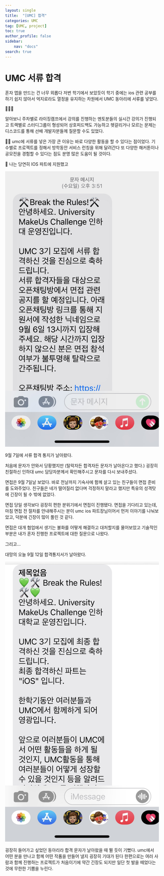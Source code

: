 ```yaml
---
layout: single
title:  "[UMC] 합격"
categories: UMC
tag: [UMC, project]
toc: true
author_profile: false
sidebar:
    nav: "docs"
search: true
---
```


# UMC 서류 합격

혼자 앱을 만드는 건 너무 외롭다
저번 학기에서 보았듯이
학기 중에는 ios 관련 공부를 하기 쉽지 않아서
억지로라도 열정을 유지하는 차원에서 
UMC 동아리에 서류를 넣었다.

🧐🧐🧐

알아보니 
주차별로 라이징캠프에서 강의를 진행하는 멘토분들의 실시간 강의가 진행되고
트랙별로 스터디그룹이 형성되어 상호피드백도 가능하고
헷갈리거나 모르는 문제는 디스코드를 통해 선배 개발자분들께 질문할 수도 있었다.

🤼🏅
umc에 서류를 넣은 가장 큰 이유는 바로 다양한 활동을 할 수 있다는 점이었다.
 기수별로 프로젝트를 정해서 방학동안 서비스 런칭을 위해 달려간다
 또 다양한 해커톤이나 공모전을 경험할 수 있다는 점도 분명 많은 도움이 될 것이다.

 
🎯
나는 당연히 IOS 파트에 지원했고

 <img alt="image" src="/assets/images/umcdocument.jpeg">

 9월 7일에 서류 합격 통지가 날아왔다.

 처음에 문자가 안와서 당황했지만 (탈락자든 합격자든 문자가 날아온다고 했다.)
 굉장히 친절하신 인하대 umc 담당자분께서 확인해주시고 문자를 다시 보내주셨다.

 면접은 9월 7일날 보았다.
 바로 전날까지 기숙사에 함께 살고 있는 친구들이 면접 준비를 도와주었다.
 친구들은 네가 떨어질리 없다며 걱정하지 말라고 했지만
 특유의 성격탓에 긴장이 될 수 밖에 없었다.

 면접 당일 생각보다 굉장히 편한 분위기에서 면접이 진행됐다.
 면접을 기다리고 있는데, 마침 면접 전 절차를 안내해주시는 분이 umc ios 파트장님이어서
 먼저 이야기를 나눠보았고, 덕분에 긴장이 많이 풀린 것 같다.
 

 면접은 대개 협업에서 생기는 불화를 어떻게 해결하고 대처할지를 물어보았고
 기술적인 부분은 내가 혼자 진행한 프로젝트에 대한 질문으로 나왔다.

그리고...

대망의 오늘 9월 12일
합격통지서가 날아왔다.

 <img alt="image" src="/assets/images/umccomplete.jpeg">

굉장히 들어가고 싶었던 동아리라 합격 문자가 날아왔을 때 뛸 듯이 기뻤다.
umc에서 어떤 분을 만나고
함께 어떤 작품을 만들어 낼지 굉장히 기대가 된다
한편으로는 여러 사람과 함께 진행하는 프로젝트가 처음이기에 약간 긴장도 되지만
일단 첫 발을 떼었다는 것에 무한한 기쁨을 누린다. 
